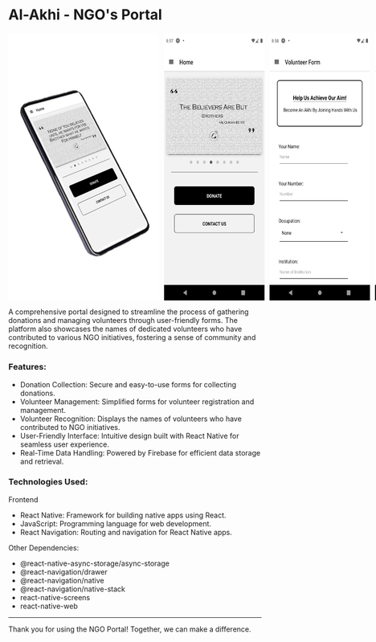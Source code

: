 # Al-Akhi - NGO's Portal

<div style="display: flex; gap: 10px;">
    <img src="./img/4.png" style="width: 300px;" alt="Image 4">
    <img src="./img/1.png" style="width: 200px;" alt="Image 1">
    <img src="./img/2.png" style="width: 200px;" alt="Image 2">
    <img src="./img/3.png" style="width: 200px;" alt="Image 3">
    </div>


A comprehensive portal designed to streamline the process of gathering donations and managing volunteers through user-friendly forms. The platform also showcases the names of dedicated volunteers who have contributed to various NGO initiatives, fostering a sense of community and recognition.

### Features:
- Donation Collection: Secure and easy-to-use forms for collecting donations.
- Volunteer Management: Simplified forms for volunteer registration and management.
- Volunteer Recognition: Displays the names of volunteers who have contributed to NGO initiatives.
- User-Friendly Interface: Intuitive design built with React Native for seamless user experience.
- Real-Time Data Handling: Powered by Firebase for efficient data storage and retrieval.

### Technologies Used:
Frontend
- React Native: Framework for building native apps using React.
- JavaScript: Programming language for web development.
- React Navigation: Routing and navigation for React Native apps.

Other Dependencies:
- @react-native-async-storage/async-storage
- @react-navigation/drawer
- @react-navigation/native
- @react-navigation/native-stack
- react-native-screens
- react-native-web

---------------------------------------------------------------
Thank you for using the NGO Portal! Together, we can make a difference.